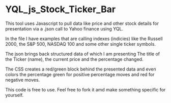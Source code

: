 YQL_js_Stock_Ticker_Bar
=======================

This tool uses Javascript to pull data like price and other stock details for presentation via a .json call to Yahoo finance using YQL.

In the file I have examples that are calling indexes (indicies) like the Russell 2000, the S&P 500, NASDAQ 100 and some other single ticker symbols.

The json brings back structured data of which I am presenting The title of the Ticker (name), the current price and the percentage changed.

The CSS creates a red/green block behind the presented data and even colors the percentage green for positive percentage moves and red for negative moves.

This code is free to use. Feel free to fork it amd make something specific for yourself.
